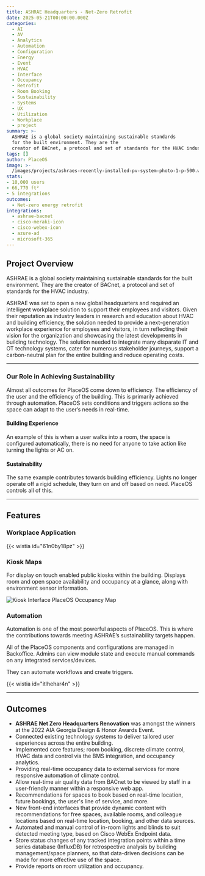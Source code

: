 ```yaml
---
title: ASHRAE Headquarters - Net-Zero Retrofit
date: 2025-05-21T00:00:00.000Z
categories:
  - AI
  - AV
  - Analytics
  - Automation
  - Configuration
  - Energy
  - Event
  - HVAC
  - Interface
  - Occupancy
  - Retrofit
  - Room Booking
  - Sustainability
  - Systems
  - UX
  - Utilization
  - Workplace
  - project
summary: >-
  ASHRAE is a global society maintaining sustainable standards
  for the built environment. They are the
  creator of BACnet, a protocol and set of standards for the HVAC industry.
tags: []
author: PlaceOS
image: >-
  /images/projects/ashraes-recently-installed-pv-system-photo-1-p-500.webp
stats: 
- 10,000 users 
- 66,770 ft² 
- 5 integrations
outcomes:
  - Net-zero energy retrofit
integrations:
  - ashrae-bacnet
  - cisco-meraki-icon
  - cisco-webex-icon
  - azure-ad
  - microsoft-365
---
```

## Project Overview
ASHRAE is a global society maintaining sustainable standards for the built environment. They are the creator of BACnet, a protocol and set of standards for the HVAC industry.

ASHRAE was set to open a new global headquarters and required an intelligent workplace solution to support their employees and visitors. Given their reputation as industry leaders in research and education about HVAC and building efficiency, the solution needed to provide a next-generation workplace experience for employees and visitors, in turn reflecting their vision for the organization and showcasing the latest developments in building technology. The solution needed to integrate many disparate IT and OT technology systems, cater for numerous stakeholder journeys, support a carbon-neutral plan for the entire building and reduce operating costs.

--------

### Our Role in Achieving Sustainability

Almost all outcomes for PlaceOS come down to efficiency. The efficiency of the user and the efficiency of the building. This is primarily achieved through automation. PlaceOS sets conditions and triggers actions so the space can adapt to the user’s needs in real-time.

#### Building Experience

An example of this is when a user walks into a room, the space is configured automatically, there is no need for anyone to take action like turning the lights or AC on.

#### Sustainability

The same example contributes towards building efficiency. Lights no longer operate off a rigid schedule, they turn on and off based on need. PlaceOS controls all of this.

--------

## Features
### Workplace Application
{{< wistia id="61n0by18pz" >}}‍

### Kiosk Maps

For display on touch enabled public kiosks within the building. Displays room and open space availability and occupancy at a glance, along with environment sensor information.

![Kiosk Interface PlaceOS Occupancy Map](/images/projects/ASHRAE_1.jpeg)

### Automation

Automation is one of the most powerful aspects of PlaceOS. This is where the contributions towards meeting ASHRAE’s sustainability targets happen.

All of the PlaceOS components and configurations are managed in Backoffice. Admins can view module state and execute manual commands on any integrated services/devices.

They can automate workflows and create triggers.

{{< wistia id="itlhehar4n" >}}‍

--------

## Outcomes

*   **ASHRAE Net Zero Headquarters Renovation** was amongst the winners at the 2022 AIA Georgia Design & Honor Awards Event.
*   Connected existing technology systems to deliver tailored user experiences across the entire building.
*   Implemented core features; room booking, discrete climate control, HVAC data and control via the BMS integration, and occupancy analytics.
*   Providing real-time occupancy data to external services for more responsive automation of climate control.
*   Allow real-time air quality data from BACnet to be viewed by staff in a user-friendly manner within a responsive web app.
*   Recommendations for spaces to book based on real-time location, future bookings, the user's line of service, and more.
*   New front-end interfaces that provide dynamic content with recommendations for free spaces, available rooms, and colleague locations based on real-time location, booking, and other data sources.
*   Automated and manual control of in-room lights and blinds to suit detected meeting type, based on Cisco WebEx Endpoint data.
*   Store status changes of any tracked integration points within a time series database (InfluxDB) for retrospective analysis by building management/space planners, so that data-driven decisions can be made for more effective use of the space.
*   Provide reports on room utilization and occupancy.
